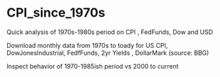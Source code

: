 # CPI_since_1970s
Quick analysis of 1970s-1980s period on CPI , FedFunds, Dow and USD 

Download monthly data from 1970s to toady for US CPI, DowJonesIndustrial, FedfFunds, 2yr Yields , DollarMark (source: BBG)

Inspect behavior of 1970-1985ish period  vs 2000 to current  
